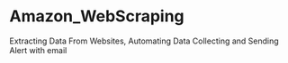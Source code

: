 # Amazon_WebScraping
Extracting Data From Websites, Automating Data Collecting and Sending Alert with email
